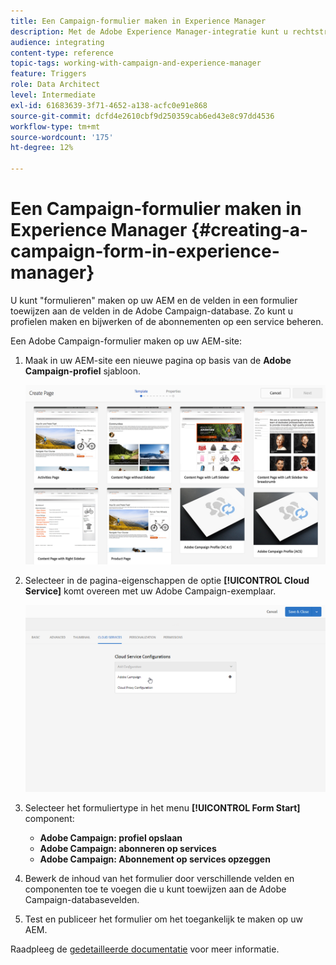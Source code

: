 ```yaml
---
title: Een Campaign-formulier maken in Experience Manager
description: Met de Adobe Experience Manager-integratie kunt u rechtstreeks in AEM formulieren maken om profielen te maken en bij te werken of abonnementen te beheren.
audience: integrating
content-type: reference
topic-tags: working-with-campaign-and-experience-manager
feature: Triggers
role: Data Architect
level: Intermediate
exl-id: 61683639-3f71-4652-a138-acfc0e91e868
source-git-commit: dcfd4e2610cbf9d250359cab6ed43e8c97dd4536
workflow-type: tm+mt
source-wordcount: '175'
ht-degree: 12%

---
```


# Een Campaign-formulier maken in Experience Manager {#creating-a-campaign-form-in-experience-manager}

U kunt &quot;formulieren&quot; maken op uw AEM en de velden in een formulier toewijzen aan de velden in de Adobe Campaign-database. Zo kunt u profielen maken en bijwerken of de abonnementen op een service beheren.

Een Adobe Campaign-formulier maken op uw AEM-site:

1. Maak in uw AEM-site een nieuwe pagina op basis van de **Adobe Campaign-profiel** sjabloon.

   ![](assets/aem_content_forms.png)

1. Selecteer in de pagina-eigenschappen de optie **[!UICONTROL Cloud Service]** komt overeen met uw Adobe Campaign-exemplaar.

   ![](assets/aem_content_forms_2.png)

1. Selecteer het formuliertype in het menu **[!UICONTROL Form Start]** component:

   * **Adobe Campaign: profiel opslaan**
   * **Adobe Campaign: abonneren op services**
   * **Adobe Campaign: Abonnement op services opzeggen**

1. Bewerk de inhoud van het formulier door verschillende velden en componenten toe te voegen die u kunt toewijzen aan de Adobe Campaign-databasevelden.
1. Test en publiceer het formulier om het toegankelijk te maken op uw AEM.

Raadpleeg de [gedetailleerde documentatie](https://experienceleague.adobe.com/docs/experience-manager-65/authoring/aem-adobe-campaign/adobe-campaign-forms.html) voor meer informatie.
